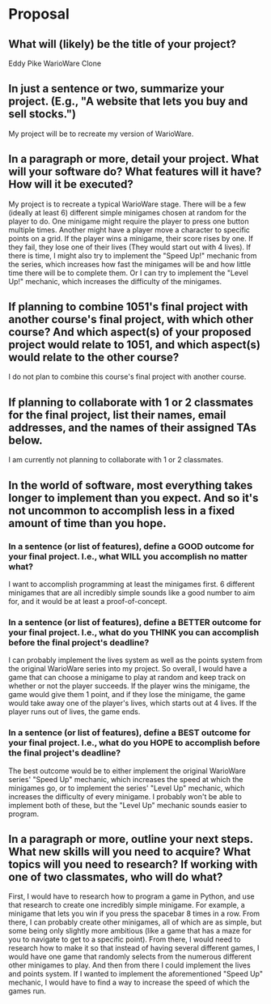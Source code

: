 # Proposal

## What will (likely) be the title of your project?

Eddy Pike WarioWare Clone

## In just a sentence or two, summarize your project. (E.g., "A website that lets you buy and sell stocks.")

My project will be to recreate my version of WarioWare.

## In a paragraph or more, detail your project. What will your software do? What features will it have? How will it be executed?

My project is to recreate a typical WarioWare stage. There will be a few (ideally at least 6) different simple minigames chosen at random for the player to do. 
One minigame might require the player to press one button multiple times. Another might have a player move a character to specific points on a grid.
If the player wins a minigame, their score rises by one. If they fail, they lose one of their lives (They would start out with 4 lives). If there
is time, I might also try to implement the "Speed Up!" mechanic from the series, which increases how fast the minigames will be and how little time
there will be to complete them. Or I can try to implement the "Level Up!" mechanic, which increases the difficulty of the minigames.

## If planning to combine 1051's final project with another course's final project, with which other course? And which aspect(s) of your proposed project would relate to 1051, and which aspect(s) would relate to the other course?

I do not plan to combine this course's final project with another course.

## If planning to collaborate with 1 or 2 classmates for the final project, list their names, email addresses, and the names of their assigned TAs below.

I am currently not planning to collaborate with 1 or 2 classmates.

## In the world of software, most everything takes longer to implement than you expect. And so it's not uncommon to accomplish less in a fixed amount of time than you hope.

### In a sentence (or list of features), define a GOOD outcome for your final project. I.e., what WILL you accomplish no matter what?

I want to accomplish programming at least the minigames first. 6 different minigames that are all incredibly simple sounds like a good number to aim for, and 
it would be at least a proof-of-concept.

### In a sentence (or list of features), define a BETTER outcome for your final project. I.e., what do you THINK you can accomplish before the final project's deadline?

I can probably implement the lives system as well as the points system from the original WarioWare series into my project. So overall, I would have
a game that can choose a minigame to play at random and keep track on whether or not the player succeeds. If the player wins the minigame, the game would
give them 1 point, and if they lose the minigame, the game would take away one of the player's lives, which starts out at 4 lives. If the player runs out of
lives, the game ends.

### In a sentence (or list of features), define a BEST outcome for your final project. I.e., what do you HOPE to accomplish before the final project's deadline?

The best outcome would be to either implement the original WarioWare series' "Speed Up" mechanic, which increases the speed at which the minigames go, or to implement
the series' "Level Up" mechanic, which increases the difficulty of every minigame. I probably won't be able to implement both of these, but the "Level Up" mechanic
sounds easier to program.

## In a paragraph or more, outline your next steps. What new skills will you need to acquire? What topics will you need to research? If working with one of two classmates, who will do what?

First, I would have to research how to program a game in Python, and use that research to create one incredibly simple minigame. For example, a minigame that
lets you win if you press the spacebar 8 times in a row. From there, I can probably create other minigames, all of which are as simple, but some being only slightly
more ambitious (like a game that has a maze for you to navigate to get to a specific point). From there, I would need to research how to make it so that
instead of having several different games, I would have one game that randomly selects from the numerous different other minigames to play. And then from there
I could implement the lives and points system. If I wanted to implement the aforementioned "Speed Up" mechanic, I would have to find a way to increase the speed
of which the games run.
